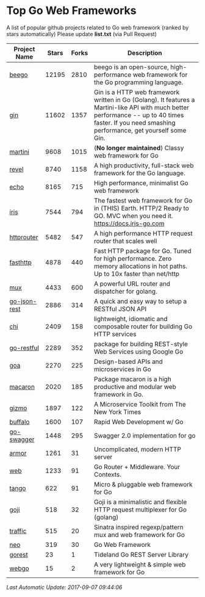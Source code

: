 # Top Go Web Frameworks
A list of popular github projects related to Go web framework (ranked by stars automatically)
Please update **list.txt** (via Pull Request)

| Project Name | Stars | Forks | Description |
| ------------ | ----- | ----- | ----------- |
| [beego](https://github.com/astaxie/beego) | 12195 | 2810 | beego is an open-source, high-performance web framework for the Go programming language. |
| [gin](https://github.com/gin-gonic/gin) | 11602 | 1357 | Gin is a HTTP web framework written in Go (Golang). It features a Martini-like API with much better performance -- up to 40 times faster. If you need smashing performance, get yourself some Gin. |
| [martini](https://github.com/go-martini/martini) | 9608 | 1015 | (**No longer maintained**) Classy web framework for Go |
| [revel](https://github.com/revel/revel) | 8740 | 1158 | A high productivity, full-stack web framework for the Go language. |
| [echo](https://github.com/labstack/echo) | 8165 | 715 | High performance, minimalist Go web framework |
| [iris](https://github.com/kataras/iris) | 7544 | 794 | The fastest web framework for Go in (THIS) Earth. HTTP/2 Ready to GO. MVC when you need it. https://docs.iris-go.com |
| [httprouter](https://github.com/julienschmidt/httprouter) | 5482 | 547 | A high performance HTTP request router that scales well |
| [fasthttp](https://github.com/valyala/fasthttp) | 4878 | 440 | Fast HTTP package for Go. Tuned for high performance. Zero memory allocations in hot paths. Up to 10x faster than net/http |
| [mux](https://github.com/gorilla/mux) | 4433 | 600 | A powerful URL router and dispatcher for golang. |
| [go-json-rest](https://github.com/ant0ine/go-json-rest) | 2886 | 314 | A quick and easy way to setup a RESTful JSON API |
| [chi](https://github.com/go-chi/chi) | 2409 | 158 | lightweight, idiomatic and composable router for building Go HTTP services |
| [go-restful](https://github.com/emicklei/go-restful) | 2289 | 352 | package for building REST-style Web Services using Google Go |
| [goa](https://github.com/goadesign/goa) | 2270 | 225 | Design-based APIs and microservices in Go |
| [macaron](https://github.com/go-macaron/macaron) | 2020 | 185 | Package macaron is a high productive and modular web framework in Go. |
| [gizmo](https://github.com/NYTimes/gizmo) | 1897 | 122 | A Microservice Toolkit from The New York Times |
| [buffalo](https://github.com/gobuffalo/buffalo) | 1600 | 107 | Rapid Web Development w/ Go |
| [go-swagger](https://github.com/go-swagger/go-swagger) | 1448 | 295 | Swagger 2.0 implementation for go |
| [armor](https://github.com/labstack/armor) | 1261 | 31 | Uncomplicated, modern HTTP server |
| [web](https://github.com/gocraft/web) | 1233 | 91 | Go Router + Middleware. Your Contexts. |
| [tango](https://github.com/lunny/tango) | 622 | 91 | Micro & pluggable web framework for Go |
| [goji](https://github.com/goji/goji) | 518 | 32 | Goji is a minimalistic and flexible HTTP request multiplexer for Go (golang) |
| [traffic](https://github.com/pilu/traffic) | 515 | 20 | Sinatra inspired regexp/pattern mux and web framework for Go |
| [neo](https://github.com/ivpusic/neo) | 319 | 30 | Go Web Framework |
| [gorest](https://github.com/tideland/gorest) | 23 | 1 | Tideland Go REST Server Library |
| [webgo](https://github.com/bnkamalesh/webgo) | 15 | 2 | A very lightweight & simple web framework for Go |

*Last Automatic Update: 2017-09-07 09:44:06*
